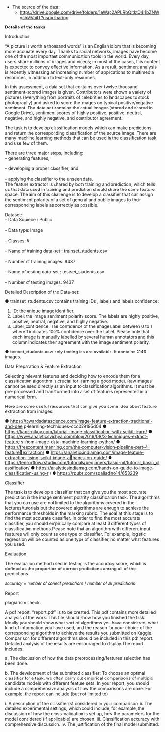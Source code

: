 

* The source of the data: 
	- https://drive.google.com/drive/folders/1eWap2APLRbQltktO4j1bZNWyshMVailT?usp=sharing


**Details of the tasks**

Introduction

“A picture is worth a thousand words'' is an English idiom that is becoming more accurate
every day. Thanks to social networks, images have become one of the most important
communication tools in the world. Every day, users share millions of images and videos; in
most of the cases, this content is expected to convey effective information. As a result,
sentiment analysis is recently witnessing an increasing number of applications to multimedia
resources, in addition to text-only resources.

In this assessment, a data set that contains over twelve thousand
sentiment-scored images is given. Contributors were shown a variety of pictures (everything from
portraits of celebrities to landscapes to stock photography) and asked to score the images
on typical positive/negative sentiment. The data set contains the actual images (stored and
shared in Google Drive), sentiment scores of highly positive, positive, neutral,
negative, and highly negative, and contributor agreement. 

The task is to develop classification models which can make predictions and return the corresponding classification
of the source image. There are many machine learning methods that can be used in the
classification task and use few of them.

There are three major steps, including:
<br>- generating features,</br>
<br>- developing a proper classifier, and</br> 
<br>- applying the classifier to the unseen data.</br> 
The feature extractor is shared by both training and prediction, which tells us that data used in training
and prediction should share the same feature space. The aim of this challenge is to develop
a classifier that can assign the sentiment polarity of a set of general and public images to
their corresponding labels as correctly as possible.

Dataset:
<br>- Data Sourece : Public</br>
<br>- Data type: Image</br>
<br>- Classes: 5</br>
<br>- Name of training data-set : trainset_students.csv</br>
<br>- Number of training images: 9437</br>
<br>- Name of testing data-set : testset_students.csv</br>
<br>- Number of testing images: 9437</br>

Detailed Description of the Data-set:

● trainset_students.csv contains training IDs , labels and labels confidence:

1) ID: the unique image identifier. 
2) Label: the image sentiment polarity score. The labels are highly positive,
positive, neutral, negative, and highly negative.
3) Label_confidence: The confidence of the image Label between 0 to 1 where 1
indicates 100% confidence over the Label. Please note that each image is
manually labelled by several human annotators and this column indicates
their agreement with the image sentiment polarity.

● testset_students.csv: only testing ids are available. It contains 3146 images.

Data Preparation & Feature Extraction

Selecting relevant features and deciding how to encode them for a classification algorithm is
crucial for learning a good model. Raw images cannot be used directly as an input to
classification algorithms. It must be pre-processed and transformed into a set of features
represented in a numerical form.

Here are some useful resources that can give you some idea about feature extraction from images:

● https://towardsdatascience.com/image-feature-extraction-traditional-and-dee
p-learning-techniques-ccc059195d04
● https://kapernikov.com/tutorial-image-classification-with-scikit-learn/
● https://www.analyticsvidhya.com/blog/2019/08/3-techniques-extract-feature
s-from-image-data-machine-learning-python/
● https://freecontent.manning.com/the-computer-vision-pipeline-part-4-featureextraction/
● https://analyticsindiamag.com/image-feature-extraction-using-scikit-image-ahands-on-guide/
● https://tensorflow.rstudio.com/tutorials/beginners/basic-ml/tutorial_basic_cl
assification/
● https://analyticsindiamag.com/hands-on-guide-to-image-classification-using-r
/
● https://rpubs.com/spalladino14/653239

Classifier

The task is to develop a classifier that can give you the most accurate prediction in the
image sentiment polarity classification task. The algorithms that you can use are not limited
to the algorithms covered in the lectures/tutorials but the covered algorithms are enough to
achieve the performance thresholds in the marking rubric. The goal at this stage is to find the
most accurate classifier. In order to find the most accurate classifier, you should
empirically compare at least 3 different types of classification methods.Please note that an algorithm with
different input features will only count as one type of classifier. For example, logistic
regression will be counted as one type of classifier, no matter what features you used.

Evaluation

The evaluation method used in testing is the accuracy score, which is defined as the
proportion of correct predictions among all of the predictions.

𝑎𝑐𝑐𝑢𝑟𝑎𝑐𝑦 = 𝑛𝑢𝑚𝑏𝑒𝑟 𝑜𝑓 𝑐𝑜𝑟𝑟𝑒𝑐𝑡 𝑝𝑟𝑒𝑑𝑖𝑐𝑡𝑖𝑜𝑛𝑠 / 𝑛𝑢𝑚𝑏𝑒𝑟 𝑜𝑓 𝑎𝑙𝑙 𝑝𝑟𝑒𝑑𝑖𝑐𝑡𝑖𝑜𝑛s

Report

plagiarism check.

A pdf report, “report.pdf” is to be created. This pdf contains more detailed analysis of the
work. This file should show how you finished the task. Ideally you should show what
sort of algorithms you have considered, what kind of information you have used, and
the reason for your choice of the corresponding algorithm to achieve the results you
submitted on Kaggle. Comparison for different algorithms should be included in
this pdf report. Detailed analysis of the results are encouraged to display.The report includes:

a. The discussion of how the data preprocessing/features selection has been
done.

b. The development of the submitted classifier: To choose an optimal classifier
for a task, we often carry out empirical comparisons of multiple candidate
models with different feature sets. In your report, you should include a
comprehensive analysis of how the comparisons are done. For example, the
report can include (but not limited to)

i. A description of the classifier(s) considered in your comparison.
ii. The detailed experimental settings, which could include, for example,
the discussion of how the cross-validation is set up, how the
parameters for the model considered (if applicable) are chosen.
iii. Classification accuracy with comprehensive discussion.
iv. The justification of the final model submitted.

